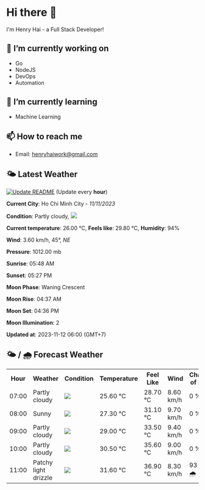 # Hi there 👋

I'm Henry Hai - a Full Stack Developer!

## 🔭 I’m currently working on

- Go
- NodeJS
- DevOps
- Automation

## 🌱 I’m currently learning

- Machine Learning

## 📫 How to reach me

- Email: <henryhaiwork@gmail.com>

## 🌤️ Latest Weather
[![Update README](https://github.com/henry0hai/henry0hai/actions/workflows/udpateReadme.yml/badge.svg)](https://github.com/henry0hai/henry0hai/actions/workflows/udpateReadme.yml)
(Update every **hour**)
<!-- CURRENT_WEATHER:START -->
**Current City**: Ho Chi Minh City - *11/11/2023*

**Condition**: Partly cloudy, <img src="https://cdn.weatherapi.com/weather/64x64/day/116.png"/>

**Current temperature**: 26.00 °C, **Feels like**: 29.80 °C, **Humidity**: 94%

**Wind**: 3.60 km/h, 45°, *NE*

**Pressure**: 1012.00 mb

**Sunrise**: 05:48 AM

**Sunset**: 05:27 PM

**Moon Phase**: Waning Crescent

**Moon Rise**: 04:37 AM

**Moon Set**: 04:36 PM

**Moon Illumination**: 2

**Updated at**: 2023-11-12 06:00 (GMT+7)<!-- CURRENT_WEATHER:END -->

## 🌤️ / 🌧️ Forecast Weather
<!-- FORECAST_WEATHER:START -->
<table>
		<tr>
			<th>Hour</th>
			<th>Weather</th>
			<th>Condition</th>
			<th>Temperature</th>
			<th>Feel Like</th>
			<th>Wind</th>
			<th>Chance of Rain</th>
		</tr>
				<tr>
					<td>07:00</td>
					<td>Partly cloudy</td>
					<td><img src='https://cdn.weatherapi.com/weather/64x64/day/116.png'/></td>
					<td>25.60 °C</td>
					<td>28.70 °C</td>
					<td>8.60 km/h</td>
					<td>0 %</td>
				</tr>
				<tr>
					<td>08:00</td>
					<td>Sunny</td>
					<td><img src='https://cdn.weatherapi.com/weather/64x64/day/113.png'/></td>
					<td>27.30 °C</td>
					<td>31.10 °C</td>
					<td>9.70 km/h</td>
					<td>0 %</td>
				</tr>
				<tr>
					<td>09:00</td>
					<td>Partly cloudy</td>
					<td><img src='https://cdn.weatherapi.com/weather/64x64/day/116.png'/></td>
					<td>29.00 °C</td>
					<td>33.50 °C</td>
					<td>9.40 km/h</td>
					<td>0 %</td>
				</tr>
				<tr>
					<td>10:00</td>
					<td>Partly cloudy</td>
					<td><img src='https://cdn.weatherapi.com/weather/64x64/day/116.png'/></td>
					<td>30.50 °C</td>
					<td>35.60 °C</td>
					<td>9.00 km/h</td>
					<td>0 %</td>
				</tr>
				<tr>
					<td>11:00</td>
					<td>Patchy light drizzle</td>
					<td><img src='https://cdn.weatherapi.com/weather/64x64/day/263.png'/></td>
					<td>31.60 °C</td>
					<td>36.90 °C</td>
					<td>8.30 km/h</td>
					<td>93 % 🌧️</td>
				</tr>
</table>
<!-- FORECAST_WEATHER:END -->
